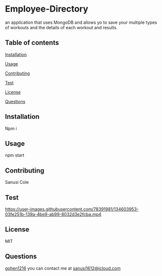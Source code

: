 # Employee-Directory

  an application that uses MongoDB and allows yo to save your multiple types of workouts and the details of each workout and results. 
  
  ## Table of contents
  [Installation](#installation)
 
  [Usage](#usage)

  [Contributing](#contributing)

  [Test](#test)

  [License](#license)

  [Questions](#questions)

  ## Installation
  
  Npm i
  
 
  ## Usage
  
  npm start
  
  ## Contributing

  Sanusi Cole
  
  ## Test
  

https://user-images.githubusercontent.com/78391981/134603953-03fe251b-139a-4be9-ab99-8032d3e2fcba.mp4



  ## License
  MIT

  ## Questions
  [gohen1216](https://github.com/gohen1216)
  you can contact me at [sanusi1612@icloud.com](mailto:sanusi1612@icloud.com)

  
  
